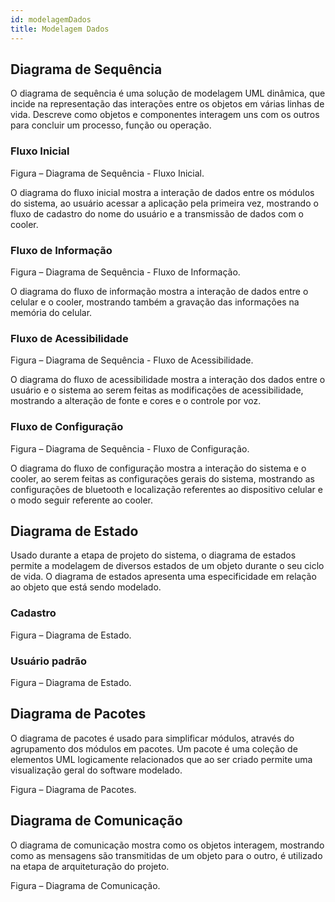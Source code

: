 ```yaml
---
id: modelagemDados
title: Modelagem Dados
---
```


## Diagrama de Sequência

O diagrama de sequência é uma solução de modelagem UML dinâmica, que incide
na representação das interações entre os objetos em várias linhas de vida. Descreve como objetos e componentes interagem uns com os outros para concluir um processo, função
ou operação.

### Fluxo Inicial

Figura – Diagrama de Sequência - Fluxo Inicial.

O diagrama do fluxo inicial mostra a interação de dados entre os módulos do
sistema, ao usuário acessar a aplicação pela primeira vez, mostrando o fluxo de cadastro
do nome do usuário e a transmissão de dados com o cooler.

### Fluxo de Informação

Figura – Diagrama de Sequência - Fluxo de Informação.

O diagrama do fluxo de informação mostra a interação de dados entre o celular e
o cooler, mostrando também a gravação das informações na memória do celular.

### Fluxo de Acessibilidade

Figura – Diagrama de Sequência - Fluxo de Acessibilidade.

O diagrama do fluxo de acessibilidade mostra a interação dos dados entre o usuário
e o sistema ao serem feitas as modificações de acessibilidade, mostrando a alteração de
fonte e cores e o controle por voz.

### Fluxo de Configuração

Figura – Diagrama de Sequência - Fluxo de Configuração.

O diagrama do fluxo de configuração mostra a interação do sistema e o cooler, ao
serem feitas as configurações gerais do sistema, mostrando as configurações de bluetooth e
localização referentes ao dispositivo celular e o modo seguir referente ao cooler.

##  Diagrama de Estado

Usado durante a etapa de projeto do sistema, o diagrama de estados permite a
modelagem de diversos estados de um objeto durante o seu ciclo de vida. O diagrama de
estados apresenta uma especificidade em relação ao objeto que está sendo modelado.

### Cadastro

Figura – Diagrama de Estado.

### Usuário padrão

Figura – Diagrama de Estado.

##  Diagrama de Pacotes

O diagrama de pacotes é usado para simplificar módulos, através do agrupamento
dos módulos em pacotes. Um pacote é uma coleção de elementos UML logicamente relacionados que ao ser criado permite uma visualização geral do software modelado.

Figura – Diagrama de Pacotes.

## Diagrama de Comunicação

O diagrama de comunicação mostra como os objetos interagem, mostrando como
as mensagens são transmitidas de um objeto para o outro, é utilizado na etapa de arquiteturação do projeto.

Figura – Diagrama de Comunicação.
